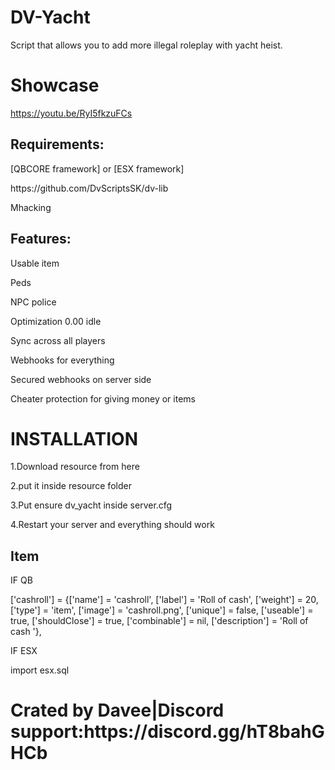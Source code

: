 # DV-Yacht
Script that allows you to add more illegal roleplay with yacht heist.

# Showcase
https://youtu.be/RyI5fkzuFCs

<h2> Requirements:</h2>
<p>
  [QBCORE framework] or
  [ESX framework]
  <p>https://github.com/DvScriptsSK/dv-lib
</p>
<P>Mhacking 

<h2> Features:</h2>
<P>Usable item
<P>Peds
<P>NPC police
<p>
Optimization 0.00 idle
</p>
<p>
Sync across all players
</p>
<p>
Webhooks for everything
</p>
<p>
Secured webhooks on server side 
</p>
<p>
Cheater protection for giving money or items
</p>

<h1>INSTALLATION</h1>
<p>1.Download resource from here</p>
<p>2.put it inside resource folder</p>
<p>3.Put ensure dv_yacht inside server.cfg</p>
<P>4.Restart your server and everything should work


<h2>Item</h2>
 <p> IF QB
 <p>['cashroll'] 			 = {['name'] = 'cashroll', 			  	['label'] = 'Roll of cash', 			['weight'] = 20, 		['type'] = 'item', 		['image'] = 'cashroll.png', 	['unique'] = false, 	['useable'] = true, 	['shouldClose'] = true,	   ['combinable'] = nil,   ['description'] = 'Roll of cash '},
 <p> IF ESX
   <p> import esx.sql


<h1>Crated by Davee|Discord support:https://discord.gg/hT8bahGHCb<h1>
